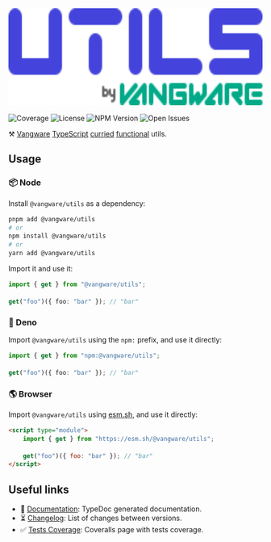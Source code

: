 <img id="logo" alt="Utils by Vangware" src="./logo.svg" height="192" />

![Coverage][coverage-badge] ![License][license-badge]
![NPM Version][npm-version-badge] ![Open Issues][open-issues-badge]

⚒️ [Vangware][vangware] [TypeScript][typescript] [curried][currying]
[functional][functional-programming] utils.

## Usage

### 📦 Node

Install `@vangware/utils` as a dependency:

```bash
pnpm add @vangware/utils
# or
npm install @vangware/utils
# or
yarn add @vangware/utils
```

Import it and use it:

```typescript
import { get } from "@vangware/utils";

get("foo")({ foo: "bar" }); // "bar"
```

### 🦕 Deno

Import `@vangware/utils` using the `npm:` prefix, and use it directly:

```typescript
import { get } from "npm:@vangware/utils";

get("foo")({ foo: "bar" }); // "bar"
```

### 🌎 Browser

Import `@vangware/utils` using [esm.sh][esm.sh], and use it directly:

```html
<script type="module">
	import { get } from "https://esm.sh/@vangware/utils";

	get("foo")({ foo: "bar" }); // "bar"
</script>
```

## Useful links

-   📝 [Documentation][documentation]: TypeDoc generated documentation.
-   ⏳ [Changelog][changelog]: List of changes between versions.
-   ✅ [Tests Coverage][coverage]: Coveralls page with tests coverage.

<!-- Reference -->

[changelog]: https://github.com/vangware/utils/blob/main/CHANGELOG.md
[coverage-badge]:
	https://img.shields.io/coveralls/github/vangware/utils.svg?style=for-the-badge&labelColor=666&color=0a8&link=https://coveralls.io/github/vangware/utils
[coverage]: https://coveralls.io/github/vangware/utils
[currying]: https://en.wikipedia.org/wiki/Currying
[documentation]: https://utils.vangware.com
[esm.sh]: https://esm.sh
[functional-programming]: https://en.wikipedia.org/wiki/Functional_programming
[license-badge]:
	https://img.shields.io/npm/l/@vangware/utils.svg?style=for-the-badge&labelColor=666&color=0a8&link=https://github.com/vangware/utils/blob/main/LICENSE
[npm-version-badge]:
	https://img.shields.io/npm/v/@vangware/utils.svg?style=for-the-badge&labelColor=666&color=0a8&link=https://npm.im/@vangware/utils
[open-issues-badge]:
	https://img.shields.io/github/issues/vangware/utils.svg?style=for-the-badge&labelColor=666&color=0a8&link=https://github.com/vangware/utils/issues
[typescript]: https://typescriptlang.org/
[vangware]: https://vangware.com
